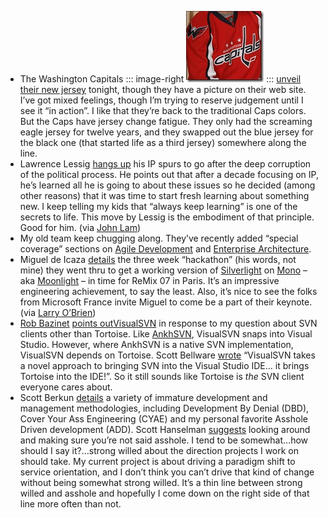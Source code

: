 -   The Washington Capitals 
	::: image-right
	[![newcapsjersey](https://raw.githubusercontent.com/devhawk/devhawk.github.io/master/images/blog/newcapsjersey_1.jpg)](http://www.washingtonpost.com/wp-dyn/content/article/2007/06/21/AR2007062102100.html)
	:::
    [unveil their new jersey](http://www.washingtonpost.com/wp-dyn/content/article/2007/06/21/AR2007062102100.html)
    tonight, though they have a picture on their web site. I’ve got
    mixed feelings, though I’m trying to reserve judgement until I see
    it “in action”. I like that they’re back to the traditional Caps
    colors. But the Caps have jersey change fatigue. They only had the
    screaming eagle jersey for twelve years, and they swapped out the
    blue jersey for the black one (that started life as a third jersey)
    somewhere along the line.
-   Lawrence Lessig [hangs
    up](http://www.lessig.org/blog/archives/003800.shtml) his IP spurs
    to go after the deep corruption of the political process. He points
    out that after a decade focusing on IP, he’s learned all he is going
    to about these issues so he decided (among other reasons) that it
    was time to start fresh learning about something new. I keep telling
    my kids that “always keep learning” is one of the secrets to life.
    This move by Lessig is the embodiment of that principle. Good for
    him. (via [John Lam](http://del.icio.us/drjflam#2007-06-20))
-   My old team keep chugging along. They’ve recently added “special
    coverage” sections on [Agile
    Development](http://msdn2.microsoft.com/en-us/architecture/bb404166)
    and [Enterprise
    Architecture](http://msdn2.microsoft.com/en-us/architecture/bb469938.aspx).
-   Miguel de Icaza
    [details](http://tirania.org/blog/archive/2007/Jun-21.html) the
    three week “hackathon” (his words, not mine) they went thru to get a
    working version of [Silverlight](http://silverlight.net/) on
    [Mono](http://www.mono-project.com) – aka
    [Moonlight](http://www.mono-project.com/Moonlight) – in time for
    ReMix 07 in Paris. It’s an impressive engineering achievement, to
    say the least. Also, it’s nice to see the folks from Microsoft
    France invite Miguel to come be a part of their keynote. (via [Larry
    O’Brien](http://www.knowing.net/PermaLink,guid,12780d93-012f-4a5b-ad33-eae24267ad9b.aspx))
-   [Rob Bazinet](http://www.robertbazinet.com) [points
    out](http://devhawk.net/CommentView,guid,E06986EA-3717-4225-A2A8-99C43A3D7841.aspx#a2700914-eec7-4f7f-83ab-f82abbaead94)[VisualSVN](http://www.visualsvn.com)
    in response to my question about SVN clients other than Tortoise.
    Like [AnkhSVN](http://ankhsvn.tigris.org/), VisualSVN snaps into
    Visual Studio. However, where AnkhSVN is a native SVN
    implementation, VisualSVN depends on Tortoise. Scott Bellware
    [wrote](http://codebetter.com/blogs/scott.bellware/archive/2006/09/02/VisualSVN-_2D00_-Finally-Feel_2D00_Good-Visual-Studio-Plugin-for-Subversion.aspx)
    “VisualSVN takes a novel approach to bringing SVN into the Visual
    Studio IDE… it brings Tortoise into the IDE!”. So it still sounds
    like Tortoise is *the* SVN client everyone cares about.
-   Scott Berkun
    [details](http://www.scottberkun.com/blog/2007/asshole-driven-development/)
    a variety of immature development and management methodologies,
    including Development By Denial (DBD), Cover Your Ass Engineering
    (CYAE) and my personal favorite Asshole Driven development (ADD).
    Scott Hanselman
    [suggests](http://www.hanselman.com/blog/ADDAndFlamingPotatoDevelopment.aspx)
    looking around and making sure you’re not said asshole. I tend to be
    somewhat…how should I say it?…strong willed about the direction
    projects I work on should take. My current project is about driving
    a paradigm shift to service orientation, and I don’t think you can’t
    drive that kind of change without being somewhat strong willed. It’s
    a thin line between strong willed and asshole and hopefully I come
    down on the right side of that line more often than not.

